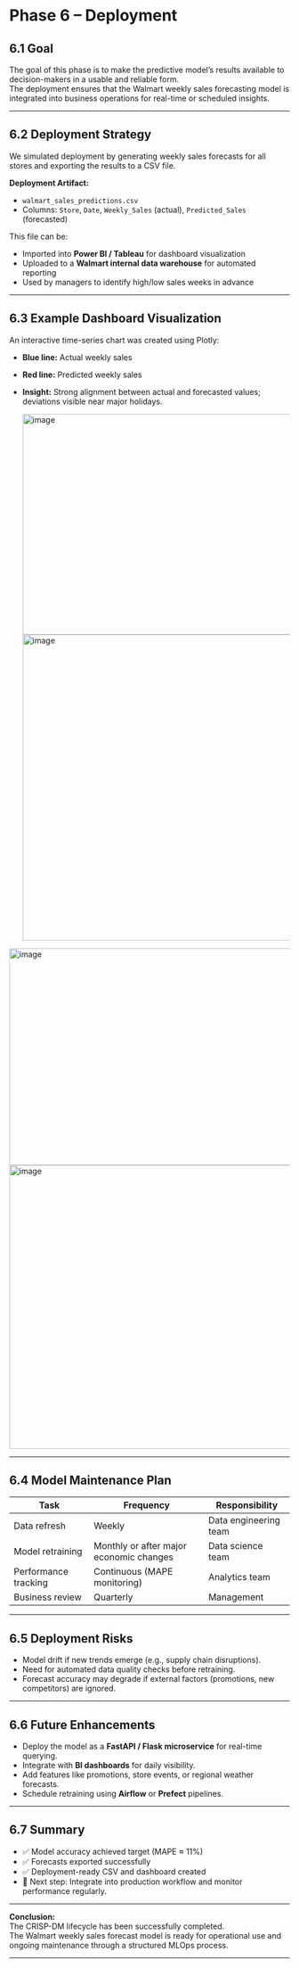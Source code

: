 # Phase 6 – Deployment

## 6.1 Goal
The goal of this phase is to make the predictive model’s results available to decision-makers in a usable and reliable form.  
The deployment ensures that the Walmart weekly sales forecasting model is integrated into business operations for real-time or scheduled insights.

---

## 6.2 Deployment Strategy
We simulated deployment by generating weekly sales forecasts for all stores and exporting the results to a CSV file.

**Deployment Artifact:**  
- `walmart_sales_predictions.csv`  
- Columns: `Store`, `Date`, `Weekly_Sales` (actual), `Predicted_Sales` (forecasted)  

This file can be:
- Imported into **Power BI / Tableau** for dashboard visualization  
- Uploaded to a **Walmart internal data warehouse** for automated reporting  
- Used by managers to identify high/low sales weeks in advance  

---

## 6.3 Example Dashboard Visualization
An interactive time-series chart was created using Plotly:

- **Blue line:** Actual weekly sales  
- **Red line:** Predicted weekly sales  
- **Insight:** Strong alignment between actual and forecasted values; deviations visible near major holidays.

  <img width="946" height="396" alt="image" src="https://github.com/user-attachments/assets/3a852632-59ac-4b31-ac37-e6763eefdd9f" />


  <img width="555" height="549" alt="image" src="https://github.com/user-attachments/assets/37d05728-62c1-413f-9b79-6d95224255f6" />

<img width="1109" height="389" alt="image" src="https://github.com/user-attachments/assets/33e196b8-433a-4a85-ae1e-a20ba07815b8" />

  <img width="1238" height="509" alt="image" src="https://github.com/user-attachments/assets/82a042b3-4034-462d-9336-34ea2dd5c529" />



---

## 6.4 Model Maintenance Plan
| Task | Frequency | Responsibility |
|------|------------|----------------|
| Data refresh | Weekly | Data engineering team |
| Model retraining | Monthly or after major economic changes | Data science team |
| Performance tracking | Continuous (MAPE monitoring) | Analytics team |
| Business review | Quarterly | Management |

---

## 6.5 Deployment Risks
- Model drift if new trends emerge (e.g., supply chain disruptions).  
- Need for automated data quality checks before retraining.  
- Forecast accuracy may degrade if external factors (promotions, new competitors) are ignored.

---

## 6.6 Future Enhancements
- Deploy the model as a **FastAPI / Flask microservice** for real-time querying.  
- Integrate with **BI dashboards** for daily visibility.  
- Add features like promotions, store events, or regional weather forecasts.  
- Schedule retraining using **Airflow** or **Prefect** pipelines.

---

## 6.7 Summary
- ✅ Model accuracy achieved target (MAPE ≈ 11%)  
- ✅ Forecasts exported successfully  
- ✅ Deployment-ready CSV and dashboard created  
- 🚀 Next step: Integrate into production workflow and monitor performance regularly.

---

**Conclusion:**  
The CRISP-DM lifecycle has been successfully completed.  
The Walmart weekly sales forecast model is ready for operational use and ongoing maintenance through a structured MLOps process.

---
